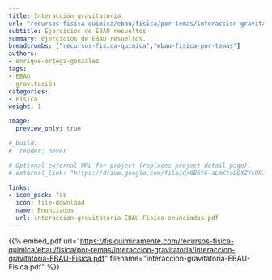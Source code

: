 ```yaml
---
title: Interacción gravitatoria
url: "recursos-fisica-quimica/ebau/fisica/por-temas/interaccion-gravitatoria"
subtitle: Ejercicios de EBAU resueltos
summary: Ejercicios de EBAU resueltos.
breadcrumbs: ["recursos-fisica-quimica","ebau-fisica-por-temas"]
authors:
- enrique-ortega-gonzalez
tags:
- EBAU
- gravitación
categories:
- Física
weight: 1

image:
  preview_only: true

#_build:
#  render: never

# Optional external URL for project (replaces project detail page).
# external_link: "https://drive.google.com/file/d/0B6t6-aLmKtoLQXZYcURJMVR6blk/view"

links:
- icon_pack: fas
  icon: file-download
  name: Enunciados
  url: interaccion-gravitatoria-EBAU-Fisica-enunciados.pdf
---
```


{{% embed_pdf url="https://fisiquimicamente.com/recursos-fisica-quimica/ebau/fisica/por-temas/interaccion-gravitatoria/interaccion-gravitatoria-EBAU-Fisica.pdf" filename="interaccion-gravitatoria-EBAU-Fisica.pdf" %}}